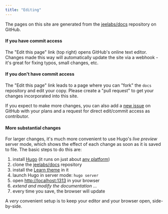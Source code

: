 ```yaml
---
title: "Editing"
---
```


The pages on this site are generated from the
[jeelabs/docs](https://github.com/jeelabs/docs) repository on GitHub.

#### If you have commit access

The "Edit this page" link (top right) opens GitHub's online text editor.  Changes
made this way will automatically update the site via a webhook - it's great
for fixing typos, small changes, etc.

#### If you don't have commit access

The "Edit this page" link leads to a page where you can "fork" the `docs`
repository and edit your copy. Please create a "pull request" to get your
changes incorporated into this site.

If you expect to make more changes, you can also add a [new
issue](https://github.com/jeelabs/docs/issues) on GitHub with your plans and
a request for direct edit/commit access as contributor.

#### More substantial changes

For larger changes, it's much more convenient to use Hugo's _live preview_
server mode, which shows the effect of each change as soon as it is saved to
file.  The basic steps to do this are:

1. install [Hugo](https://gohugo.io) (it runs on just about [any
   platform](https://github.com/gohugoio/hugo/releases))
1. clone the [jeelabs/docs](https://github.com/jeelabs/docs) repository
1. install the [Learn theme](https://github.com/matcornic/hugo-theme-learn) in
   it
1. launch Hugo in server mode: `hugo server`
1. open <http://localhost:1313> in your browser
1. _extend and modify the documentation ..._
1. every time you save, the browser will update

A _very_ convenient setup is to keep your editor and your browser open,
side-by-side.
